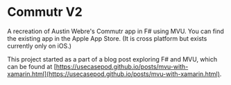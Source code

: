 # Commutr V2
A recreation of Austin Webre's Commutr app in F# using MVU. You can find the existing app in the Apple App Store. (It is cross platform but exists currently only on iOS.)

This project started as a part of a blog post exploring F# and MVU, which can be found at [https://usecasepod.github.io/posts/mvu-with-xamarin.html](https://usecasepod.github.io/posts/mvu-with-xamarin.html). 

